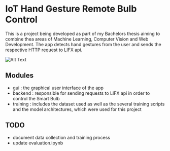 # IoT Hand Gesture Remote Bulb Control

This is a project being developed as part of my Bachelors thesis aiming to combine thea areas of Machine Learning, Computer Vision and Web Development. The app detects hand gestures from the user and sends the respective HTTP request to LIFX api.

![Alt Text](demo.gif)



## Modules
- gui : the graphical user interface of the app 
- backend : responsible for sending requests to LIFX api in order to control the Smart Bulb
- training : includes the dataset used as well as the several training scripts and the model architectures, which were used for this project

## TODO
- document data collection and training process
- update evaluation.ipynb
